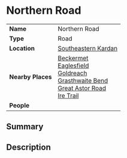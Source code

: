 # Northern Road

|||
| --- | --- |
| **Name** | Northern Road | place.4
| **Type** | Road |
| **Location** | [Southeastern Kardan](../regions/southeastern-kardan.md) |
| **Nearby Places** | [Beckermet](../settlements/towns/beckermet.md)<br>[Eaglesfield](../settlements/towns/eaglesfield.md)<br>[Goldreach](../settlements/towns/goldreach.md)<br>[Grasthwaite Bend](grasthwaite-bend.md)<br>[Great Astor Road](great-astor-road.md)<br>[Ire Trail](ire-trail.md) |
| **People** | |

## Summary

## Description
